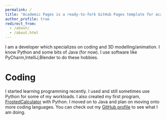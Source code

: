 ```yaml
---
permalink: /
title: "Academic Pages is a ready-to-fork GitHub Pages template for academic personal websites"
author_profile: true
redirect_from: 
  - /about/
  - /about.html
---
```


I am a developer which specializes on coding and 3D modelling/animation. I know Python and some bits of Java (for now). I use software like PyCharm,IntelliJ,Blender to do these hobbies.

Coding
======
I started learning programming recently. I used and still sometimes use Python for some of my workloads. I also created my first program, [FrostedCalculator](https://github.com/frostyisnothere213/frosted-calculator) with Python. I moved on to Java and plan on moving onto more coding languages. You can check out my [GitHub profile](https://github.com/frostyisnothere213/) to see what I am doing.

